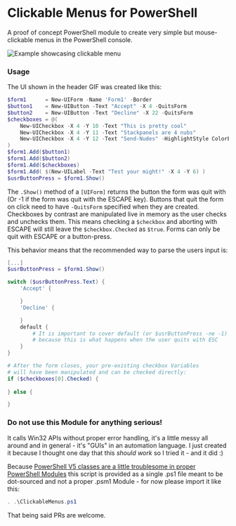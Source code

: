 # Clickable Menus for PowerShell

A proof of concept PowerShell module to create very simple but mouse-clickable menus in the PowerShell console.

![Example showcasing clickable menu](headerGIF.gif "Example of a clickable menu")

### Usage

The UI shown in the header GIF was created like this:

```powershell
$form1      = New-UIForm -Name 'Form1' -Border
$button1    = New-UIButton -Text "Accept" -X 4 -QuitsForm
$button2    = New-UIButton -Text "Decline" -X 22 -QuitsForm
$checkboxes = @(
    New-UICheckbox -X 4 -Y 10 -Text "This is pretty cool"
    New-UICheckbox -X 4 -Y 11 -Text "Stackpanels are 4 nubs"
    New-UICheckbox -X 4 -Y 12 -Text "Send-Nudes" -HighlightStyle ColorElement
)
$form1.Add($button1)
$form1.Add($button2)
$form1.Add($checkboxes)
$form1.Add( $(New-UILabel -Text "Test your might!" -X 4 -Y 6) )
$usrButtonPress = $form1.Show()
```

The `.Show()` method of a `[UIForm]` returns the button the form was quit with (Or -1 if the form was quit with the ESCAPE key). Buttons that quit the form
on click need to have `-QuitsForm` specified when they are created. Checkboxes by contrast are manipulated live in memory as the user checks and unchecks them. This means checking a `$checkbox` and aborting with ESCAPE will still leave the `$checkbox.Checked` as `$true`. Forms can only be quit with ESCAPE or a button-press.

This behavior means that the recommended way to parse the users input is:
```powershell
[...]
$usrButtonPress = $form1.Show()

switch ($usrButtonPress.Text) {
    'Accept' {

    }
    'Decline' {

    }
    default {
        # It is important to cover default (or $usrButtonPress -ne -1)
        # because this is what happens when the user quits with ESC
    }
}

# After the form closes, your pre-existing checkbox Variables
# will have been manipulated and can be checked directly:
if ($checkboxes[0].Checked) {
   
} else {

}
```


### Do not use this Module for anything serious!

It calls Win32 APIs without proper error handling, it's a little messy all around and in general - it's "GUIs" in an automation language.
I just created it because I thought one day that this *should work* so I tried it - and it did :)

Because [PowerShell V5 classes are a little troublesome in proper PowerShell Modules](https://stackoverflow.com/questions/31051103/how-to-export-a-class-in-powershell-v5-module)
this script is provided as a single .ps1 file meant to be dot-sourced and not a proper .psm1 Module - for now please import it like this:

```powershell
. .\ClickableMenus.ps1
```

That being said PRs are welcome.

